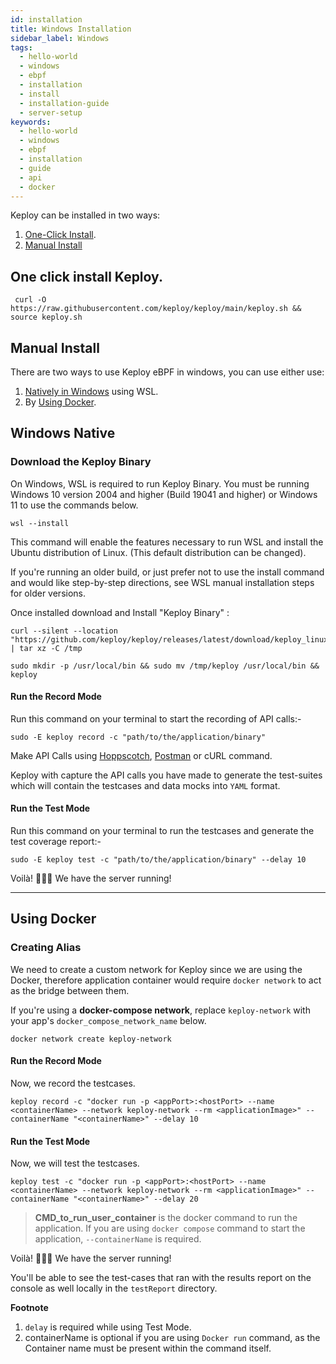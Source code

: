 ```yaml
---
id: installation
title: Windows Installation
sidebar_label: Windows
tags:
  - hello-world
  - windows
  - ebpf
  - installation
  - install
  - installation-guide
  - server-setup
keywords:
  - hello-world
  - windows
  - ebpf
  - installation
  - guide
  - api
  - docker
---
```


Keploy can be installed in two ways:

1. [One-Click Install](#one-click-install-keploy).
2. [Manual Install](#manual-install)

## One click install Keploy.

```shell
 curl -O https://raw.githubusercontent.com/keploy/keploy/main/keploy.sh && source keploy.sh
```

## Manual Install

There are two ways to use Keploy eBPF in windows, you can use either use:

1. [Natively in Windows](#windows-native) using WSL.
2. By [Using Docker](#using-docker).

## Windows Native

### Download the Keploy Binary

On Windows, WSL is required to run Keploy Binary. You must be running Windows 10 version 2004 and higher (Build 19041 and higher) or Windows 11 to use the commands below.

```shell
wsl --install
```

This command will enable the features necessary to run WSL and install the Ubuntu distribution of Linux. (This default distribution can be changed).

If you're running an older build, or just prefer not to use the install command and would like step-by-step directions, see WSL manual installation steps for older versions.

Once installed download and Install "Keploy Binary" :

```shell
curl --silent --location "https://github.com/keploy/keploy/releases/latest/download/keploy_linux_amd64.tar.gz" | tar xz -C /tmp

sudo mkdir -p /usr/local/bin && sudo mv /tmp/keploy /usr/local/bin && keploy
```

#### Run the Record Mode

Run this command on your terminal to start the recording of API calls:-

```shell
sudo -E keploy record -c "path/to/the/application/binary"
```

Make API Calls using [Hoppscotch](https://hoppscotch.io/), [Postman](https://www.postman.com/) or cURL command.

Keploy with capture the API calls you have made to generate the test-suites which will contain the testcases and data mocks into `YAML` format.

#### Run the Test Mode

Run this command on your terminal to run the testcases and generate the test coverage report:-

```shell
sudo -E keploy test -c "path/to/the/application/binary" --delay 10
```

Voilà! 🧑🏻‍💻 We have the server running!

---

## Using Docker

### Creating Alias

We need to create a custom network for Keploy since we are using the Docker, therefore application container would require `docker network` to act as the bridge between them.

If you're using a **docker-compose network**, replace `keploy-network` with your app's `docker_compose_network_name` below.

```shell
docker network create keploy-network
```

#### Run the Record Mode

Now, we record the testcases.

```shell
keploy record -c "docker run -p <appPort>:<hostPort> --name <containerName> --network keploy-network --rm <applicationImage>" --containerName "<containerName>" --delay 10
```

#### Run the Test Mode

Now, we will test the testcases.

```shell
keploy test -c "docker run -p <appPort>:<hostPort> --name <containerName> --network keploy-network --rm <applicationImage>" --containerName "<containerName>" --delay 20
```

> **CMD_to_run_user_container** is the docker command to run the application.
> If you are using `docker compose` command to start the application, `--containerName` is required.

Voilà! 🧑🏻‍💻 We have the server running!

You'll be able to see the test-cases that ran with the results report on the console as well locally in the `testReport` directory.

**Footnote**

1. `delay` is required while using Test Mode.
2. containerName is optional if you are using `Docker run` command, as the Container name must be present within the command itself.
